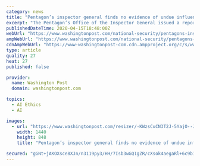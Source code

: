 ```yaml
---
category: news
title: "Pentagon’s inspector general finds no evidence of undue influence in $10 billion cloud computing contract"
excerpt: "The Pentagon’s Office of the Inspector General issued a report Wednesday stating it found no evidence of undue influence or pressure on Defense Department personnel who handled a long-disputed $10 billion cloud computing contract,"
publishedDateTime: 2020-04-15T18:48:00Z
webUrl: "https://www.washingtonpost.com/national-security/pentagons-inspector-general-finds-no-evidence-of-undue-influence-in-10-billion-cloud-computing-contract/2020/04/15/9b6e4f42-7f08-11ea-9040-68981f488eed_story.html"
ampWebUrl: "https://www.washingtonpost.com/national-security/pentagons-inspector-general-finds-no-evidence-of-undue-influence-in-10-billion-cloud-computing-contract/2020/04/15/9b6e4f42-7f08-11ea-9040-68981f488eed_story.html?outputType=amp"
cdnAmpWebUrl: "https://www-washingtonpost-com.cdn.ampproject.org/c/s/www.washingtonpost.com/national-security/pentagons-inspector-general-finds-no-evidence-of-undue-influence-in-10-billion-cloud-computing-contract/2020/04/15/9b6e4f42-7f08-11ea-9040-68981f488eed_story.html?outputType=amp"
type: article
quality: 27
heat: 27
published: false

provider:
  name: Washington Post
  domain: washingtonpost.com

topics:
  - AI Ethics
  - AI

images:
  - url: "https://www.washingtonpost.com/resizer/-KWzsCuCN3T2J-5YajO--JQoCTI=/1440x0/smart/arc-anglerfish-washpost-prod-washpost.s3.amazonaws.com/public/N4PAEHT7DEI6VI7OCPQ24CRVOE.jpg"
    width: 1440
    height: 848
    title: "Pentagon’s inspector general finds no evidence of undue influence in $10 billion cloud computing contract"

secured: "gGNt+jAKOXsce8XJn/n3119py3/HH/7Isb3wGQ1gZR/cXsok4aegaRl+6c9b1n4IqvJ44UsnFZ2AViJf4cqdNCL9qw8Y5CNZdexPgpk6lGVAiHvtTimPYiHnbLkrwQZQYn4vJ8ueKk5Beqq6blDGaImYFk4KNTsAB6CVph63JIzVtJORpSfvrY1eINMYCayuLCgBzJvUWp0K6vE4TmE/b3MSOZUzV45aYgmNjTIMsA+19ImSZ3+cfSnyKErr+6Pk7EL8uiQMKBb/55jTtEGOKDxtQfEtF6OLwmb24z9gnbDJQuELM5oJV55pbhUZ1H0c;5TTk9zkcEwbXbkv7Tkl2Jw=="
---
```


